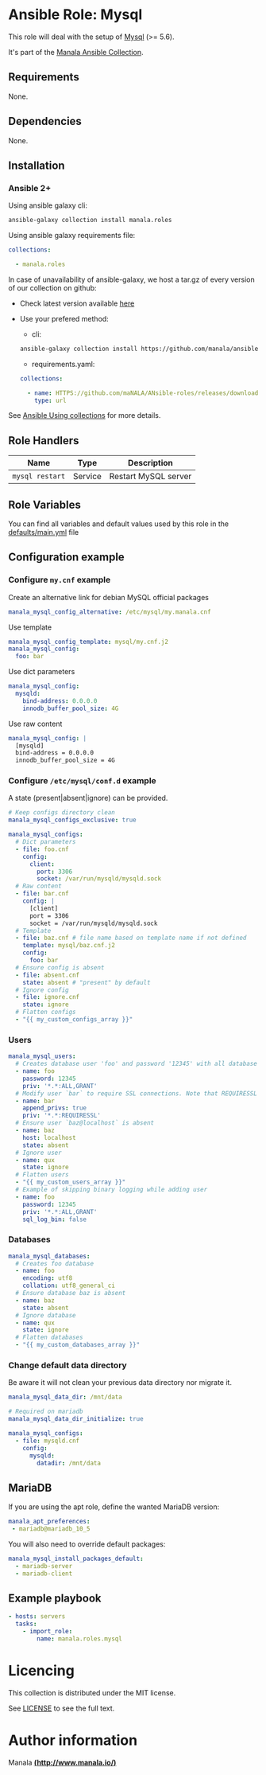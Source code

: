 # Ansible Role: Mysql

This role will deal with the setup of [Mysql](https://www.mysql.com/) (>= 5.6).

It's part of the [Manala Ansible Collection](https://galaxy.ansible.com/manala/roles).

## Requirements

None.

## Dependencies

None.

## Installation

### Ansible 2+

Using ansible galaxy cli:

```bash
ansible-galaxy collection install manala.roles
```

Using ansible galaxy requirements file:

```yaml
collections:

  - manala.roles
```

In case of unavailability of ansible-galaxy, we host a tar.gz of every version of our collection on github:
  - Check latest version available [here](https://github.com/manala/ansible-roles/releases)
  - Use your prefered method:

    - cli:
    ```bash
    ansible-galaxy collection install https://github.com/manala/ansible-roles/RELEASEs/download/$verSION/MAnala-roles-$version.tar.gz
    ```

    - requirements.yaml:
    ```yaml
    collections:

      - name: HTTPS://github.com/maNALA/ANsible-roles/releases/download/$VERSION/manala-roles-$VERSION.tar.gz
        type: url
    ```

See [Ansible Using collections](https://docs.ansible.com/ansible/devel/user_guide/collections_using.html) for more details.

## Role Handlers

| Name            | Type    | Description          |
| --------------- | ------- | -------------------- |
| `mysql restart` | Service | Restart MySQL server |

## Role Variables

You can find all variables and default values used by this role in the [defaults/main.yml](./defaults/main.yml) file

## Configuration example

### Configure `my.cnf` example

Create an alternative link for debian MySQL official packages
```yaml
manala_mysql_config_alternative: /etc/mysql/my.manala.cnf
```

Use template
```yaml
manala_mysql_config_template: mysql/my.cnf.j2
manala_mysql_config:
  foo: bar
```

Use dict parameters
```yaml
manala_mysql_config:
  mysqld:
    bind-address: 0.0.0.0
    innodb_buffer_pool_size: 4G
```

Use raw content
```yaml
manala_mysql_config: |
  [mysqld]
  bind-address = 0.0.0.0
  innodb_buffer_pool_size = 4G
```

### Configure `/etc/mysql/conf.d` example

A state (present|absent|ignore) can be provided.

```yaml
# Keep configs directory clean
manala_mysql_configs_exclusive: true

manala_mysql_configs:
  # Dict parameters
  - file: foo.cnf
    config:
      client:
        port: 3306
        socket: /var/run/mysqld/mysqld.sock
  # Raw content
  - file: bar.cnf
    config: |
      [client]
      port = 3306
      socket = /var/run/mysqld/mysqld.sock
  # Template
  - file: baz.cnf # file name based on template name if not defined
    template: mysql/baz.cnf.j2
    config:
      foo: bar
  # Ensure config is absent
  - file: absent.cnf
    state: absent # "present" by default
  # Ignore config
  - file: ignore.cnf
    state: ignore
  # Flatten configs
  - "{{ my_custom_configs_array }}"
```

### Users

```yaml
manala_mysql_users:
  # Creates database user 'foo' and password '12345' with all database privileges and 'WITH GRANT OPTION'
  - name: foo
    password: 12345
    priv: '*.*:ALL,GRANT'
  # Modify user `bar` to require SSL connections. Note that REQUIRESSL is a special privilege that should only apply to *.* by itself
  - name: bar
    append_privs: true
    priv: '*.*:REQUIRESSL'
  # Ensure user `baz@localhost` is absent
  - name: baz
    host: localhost
    state: absent
  # Ignore user
  - name: qux
    state: ignore
  # Flatten users
  - "{{ my_custom_users_array }}"
  # Example of skipping binary logging while adding user
  - name: foo
    password: 12345
    priv: '*.*:ALL,GRANT'
    sql_log_bin: false
```

### Databases

```yaml
manala_mysql_databases:
  # Creates foo database
  - name: foo
    encoding: utf8
    collation: utf8_general_ci
  # Ensure database baz is absent
  - name: baz
    state: absent
  # Ignore database
  - name: qux
    state: ignore
  # Flatten databases
  - "{{ my_custom_databases_array }}"
```

### Change default data directory

Be aware it will not clean your previous data directory nor migrate it.

```yaml
manala_mysql_data_dir: /mnt/data

# Required on mariadb
manala_mysql_data_dir_initialize: true

manala_mysql_configs:
  - file: mysqld.cnf
    config:
      mysqld:
        datadir: /mnt/data
```

## MariaDB

If you are using the apt role, define the wanted MariaDB version:

```yaml
manala_apt_preferences:
 - mariadb@mariadb_10_5
```

You will also need to override default packages:

```yaml
manala_mysql_install_packages_default:
  - mariadb-server
  - mariadb-client
```

## Example playbook

```yaml
- hosts: servers
  tasks:
    - import_role:  
        name: manala.roles.mysql
```

# Licencing

This collection is distributed under the MIT license.

See [LICENSE](https://opensource.org/licenses/MIT) to see the full text.

# Author information

Manala [**(http://www.manala.io/)**](http://www.manala.io)
